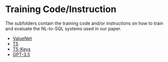 # Training Code/Instruction

The subfolders contain the training code and/or instructions on how to train and evaluate the NL-to-SQL systems used in our paper.

- [ValueNet](./ValueNet/)
- [T5](./T5/)
- [T5-Keys](./T5-Keys/)
- [GPT-3.5](./GPT-3.5/)
